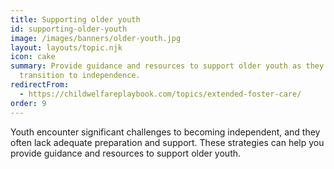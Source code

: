 ```yaml
---
title: Supporting older youth
id: supporting-older-youth
image: /images/banners/older-youth.jpg
layout: layouts/topic.njk
icon: cake
summary: Provide guidance and resources to support older youth as they
  transition to independence.
redirectFrom:
  - https://childwelfareplaybook.com/topics/extended-foster-care/
order: 9
---
```


Youth encounter significant challenges to becoming independent, and they often lack adequate preparation and support. These strategies can help you provide guidance and resources to support older youth.